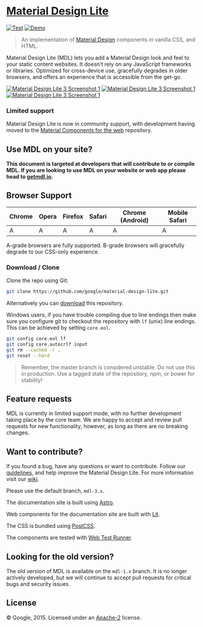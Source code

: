 # [Material Design Lite](https://kherrick.github.io/material-design-lite/)

[![Test](https://github.com/kherrick/material-design-lite/actions/workflows/test.yml/badge.svg)](https://github.com/kherrick/material-design-lite/actions/workflows/test.yml)
[![Demo](https://github.com/kherrick/material-design-lite/actions/workflows/demo.yml/badge.svg)](https://github.com/kherrick/material-design-lite/actions/workflows/demo.yml)

> An implementation of [Material Design](https://m3.material.io/)
> components in vanilla CSS, and HTML.

Material Design Lite (MDL) lets you add a Material Design look and feel to your
static content websites. It doesn't rely on any JavaScript frameworks or
libraries. Optimized for cross-device use, gracefully degrades in older
browsers, and offers an experience that is accessible from the get-go.



[![Material Design Lite 3 Screenshot 1](./screenshots/components-1.png)](https://kherrick.github.io/material-design-lite/components/)
[![Material Design Lite 3 Screenshot 1](./screenshots/components-2.png)](https://kherrick.github.io/material-design-lite/components/)
[![Material Design Lite 3 Screenshot 1](./screenshots/components-3.png)](https://kherrick.github.io/material-design-lite/components/)

### Limited support

Material Design Lite is now in community support, with development having moved to the
[Material Components for the web](https://github.com/material-components/material-components-web) repository.

## Use MDL on your site?

**This document is targeted at developers that will contribute to or compile
MDL. If you are looking to use MDL on your website or web app please head to
[getmdl.io](http://getmdl.io).**

## Browser Support

| Chrome | Opera | Firefox | Safari | Chrome (Android) | Mobile Safari |
|--------|-------|---------|--------|------------------|---------------|
| A      | A     | A       | A      | A                | A             |

A-grade browsers are fully supported. B-grade browsers will gracefully degrade
to our CSS-only experience.

### Download / Clone

Clone the repo using Git:

```bash
git clone https://github.com/google/material-design-lite.git
```

Alternatively you can [download](https://github.com/google/material-design-lite/archive/master.zip)
this repository.

Windows users, if you have trouble compiling due to line endings then make sure
you configure git to checkout the repository with `lf` (unix) line endings. This
can be achieved by setting `core.eol`.

```bash
git config core.eol lf
git config core.autocrlf input
git rm --cached -r .
git reset --hard
```

> Remember, the master branch is considered unstable. Do not use this in
> production. Use a tagged state of the repository, npm, or bower for stability!

## Feature requests

MDL is currently in limited support mode, with no further development taking place by the core team.
We are happy to accept and review pull requests for new functionality, however, as long as there are no breaking
changes.

## Want to contribute?

If you found a bug, have any questions or want to contribute. Follow our
[guidelines](https://github.com/google/material-design-lite/blob/mdl-1.x/CONTRIBUTING.md),
and help improve the Material Design Lite. For more information visit our
[wiki](https://github.com/google/material-design-lite/wiki).

Please use the default branch, `mdl-3.x`.

The documentation site is built using [Astro](https://github.com/withastro/astro).

Web components for the documentation site are built with [Lit](https://lit.dev/).

The CSS is bundled using [PostCSS](https://postcss.org/).

The components are tested with [Web Test Runner](https://modern-web.dev/docs/test-runner/overview/).

## Looking for the old version?

The old version of MDL is available on the `mdl-1.x` branch. It is no longer
actively developed, but we will continue to accept pull requests for critical
bugs and security issues.

## License

© Google, 2015. Licensed under an
[Apache-2](https://github.com/google/material-design-lite/blob/master/LICENSE)
license.
